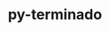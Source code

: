 ---
title: "py-terminado"
layout: cache
categories: [package, develop-2023-06-11]
meta: {"versions": ["0.15.0"], "compilers": ["gcc@=11.1.0"], "oss": ["ubuntu20.04"], "platforms": ["linux"], "targets": ["ppc64le", "x86_64_v3"], "stacks": ["data-vis-sdk", "e4s", "e4s-power", "root"], "num_specs": 8, "num_specs_by_stack": {"data-vis-sdk": 2, "root": 8, "e4s-power": 3, "e4s": 3}}
spec_details: [{"hash": "ktymux44rvb5nwcp3qysiolfcktv73ce", "compiler": "gcc@=11.1.0", "versions": ["0.15.0"], "os": "ubuntu20.04", "platform": "linux", "target": "x86_64_v3", "variants": ["build_system=python_pip"], "stacks": ["data-vis-sdk", "root"], "size": "-", "tarball": "https://binaries.spack.io/develop-2023-06-11/build_cache/linux-ubuntu20.04-x86_64_v3/gcc-11.1.0/py-terminado-0.15.0/linux-ubuntu20.04-x86_64_v3-gcc-11.1.0-py-terminado-0.15.0-ktymux44rvb5nwcp3qysiolfcktv73ce.spack"}, {"hash": "4ryy5bql7p2oxb3cfzpybnvfb2renfoi", "compiler": "gcc@=11.1.0", "versions": ["0.15.0"], "os": "ubuntu20.04", "platform": "linux", "target": "ppc64le", "variants": ["build_system=python_pip"], "stacks": ["e4s-power", "root"], "size": "-", "tarball": "https://binaries.spack.io/develop-2023-06-11/build_cache/linux-ubuntu20.04-ppc64le/gcc-11.1.0/py-terminado-0.15.0/linux-ubuntu20.04-ppc64le-gcc-11.1.0-py-terminado-0.15.0-4ryy5bql7p2oxb3cfzpybnvfb2renfoi.spack"}, {"hash": "y62gxc4z6klgd5mz2xzs7n2kioupes43", "compiler": "gcc@=11.1.0", "versions": ["0.15.0"], "os": "ubuntu20.04", "platform": "linux", "target": "x86_64_v3", "variants": ["build_system=python_pip"], "stacks": ["root", "e4s"], "size": "-", "tarball": "https://binaries.spack.io/develop-2023-06-11/build_cache/linux-ubuntu20.04-x86_64_v3/gcc-11.1.0/py-terminado-0.15.0/linux-ubuntu20.04-x86_64_v3-gcc-11.1.0-py-terminado-0.15.0-y62gxc4z6klgd5mz2xzs7n2kioupes43.spack"}, {"hash": "pyhqoegmujdcbhnvdclkaqp5bzg26b6u", "compiler": "gcc@=11.1.0", "versions": ["0.15.0"], "os": "ubuntu20.04", "platform": "linux", "target": "x86_64_v3", "variants": ["build_system=python_pip"], "stacks": ["data-vis-sdk", "root"], "size": "-", "tarball": "https://binaries.spack.io/develop-2023-06-11/build_cache/linux-ubuntu20.04-x86_64_v3/gcc-11.1.0/py-terminado-0.15.0/linux-ubuntu20.04-x86_64_v3-gcc-11.1.0-py-terminado-0.15.0-pyhqoegmujdcbhnvdclkaqp5bzg26b6u.spack"}, {"hash": "rbhwqi2kbyia6vm75drdeg5wqp7rmtj5", "compiler": "gcc@=11.1.0", "versions": ["0.15.0"], "os": "ubuntu20.04", "platform": "linux", "target": "ppc64le", "variants": ["build_system=python_pip"], "stacks": ["e4s-power", "root"], "size": "-", "tarball": "https://binaries.spack.io/develop-2023-06-11/build_cache/linux-ubuntu20.04-ppc64le/gcc-11.1.0/py-terminado-0.15.0/linux-ubuntu20.04-ppc64le-gcc-11.1.0-py-terminado-0.15.0-rbhwqi2kbyia6vm75drdeg5wqp7rmtj5.spack"}, {"hash": "o2edgqawgybao257enw6d3j6sosn7o3q", "compiler": "gcc@=11.1.0", "versions": ["0.15.0"], "os": "ubuntu20.04", "platform": "linux", "target": "x86_64_v3", "variants": ["build_system=python_pip"], "stacks": ["root", "e4s"], "size": "-", "tarball": "https://binaries.spack.io/develop-2023-06-11/build_cache/linux-ubuntu20.04-x86_64_v3/gcc-11.1.0/py-terminado-0.15.0/linux-ubuntu20.04-x86_64_v3-gcc-11.1.0-py-terminado-0.15.0-o2edgqawgybao257enw6d3j6sosn7o3q.spack"}, {"hash": "stnlxzgxisxceqvy6wxgtigecx7xvm5k", "compiler": "gcc@=11.1.0", "versions": ["0.15.0"], "os": "ubuntu20.04", "platform": "linux", "target": "x86_64_v3", "variants": ["build_system=python_pip"], "stacks": ["root", "e4s"], "size": "-", "tarball": "https://binaries.spack.io/develop-2023-06-11/build_cache/linux-ubuntu20.04-x86_64_v3/gcc-11.1.0/py-terminado-0.15.0/linux-ubuntu20.04-x86_64_v3-gcc-11.1.0-py-terminado-0.15.0-stnlxzgxisxceqvy6wxgtigecx7xvm5k.spack"}, {"hash": "4cfgnnmcppdfszk4q3ozk7moy5pvnou4", "compiler": "gcc@=11.1.0", "versions": ["0.15.0"], "os": "ubuntu20.04", "platform": "linux", "target": "ppc64le", "variants": ["build_system=python_pip"], "stacks": ["e4s-power", "root"], "size": "-", "tarball": "https://binaries.spack.io/develop-2023-06-11/build_cache/linux-ubuntu20.04-ppc64le/gcc-11.1.0/py-terminado-0.15.0/linux-ubuntu20.04-ppc64le-gcc-11.1.0-py-terminado-0.15.0-4cfgnnmcppdfszk4q3ozk7moy5pvnou4.spack"}]
---